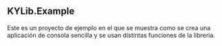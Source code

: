 ## KYLib.Example
Este es un proyecto de ejemplo en el que se muestra como se crea una aplicación de consola sencilla y se usan distintas funciones de la libreria.